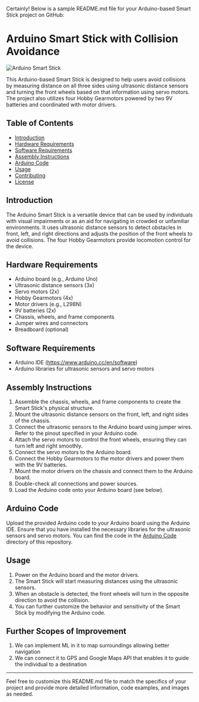 Certainly! Below is a sample README.md file for your Arduino-based Smart Stick project on GitHub:

# Arduino Smart Stick with Collision Avoidance

![Arduino Smart Stick](smart_stick.jpg)

This Arduino-based Smart Stick is designed to help users avoid collisions by measuring distance on all three sides using ultrasonic distance sensors and turning the front wheels based on that information using servo motors. The project also utilizes four Hobby Gearmotors powered by two 9V batteries and coordinated with motor drivers.

## Table of Contents

- [Introduction](#introduction)
- [Hardware Requirements](#hardware-requirements)
- [Software Requirements](#software-requirements)
- [Assembly Instructions](#assembly-instructions)
- [Arduino Code](#arduino-code)
- [Usage](#usage)
- [Contributing](#contributing)
- [License](#license)

## Introduction

The Arduino Smart Stick is a versatile device that can be used by individuals with visual impairments or as an aid for navigating in crowded or unfamiliar environments. It uses ultrasonic distance sensors to detect obstacles in front, left, and right directions and adjusts the position of the front wheels to avoid collisions. The four Hobby Gearmotors provide locomotion control for the device.

## Hardware Requirements

- Arduino board (e.g., Arduino Uno)
- Ultrasonic distance sensors (3x)
- Servo motors (2x)
- Hobby Gearmotors (4x)
- Motor drivers (e.g., L298N)
- 9V batteries (2x)
- Chassis, wheels, and frame components
- Jumper wires and connectors
- Breadboard (optional)

## Software Requirements

- Arduino IDE (https://www.arduino.cc/en/software)
- Arduino libraries for ultrasonic sensors and servo motors

## Assembly Instructions

1. Assemble the chassis, wheels, and frame components to create the Smart Stick's physical structure.
2. Mount the ultrasonic distance sensors on the front, left, and right sides of the chassis.
3. Connect the ultrasonic sensors to the Arduino board using jumper wires. Refer to the pinout specified in your Arduino code.
4. Attach the servo motors to control the front wheels, ensuring they can turn left and right smoothly.
5. Connect the servo motors to the Arduino board.
6. Connect the Hobby Gearmotors to the motor drivers and power them with the 9V batteries.
7. Mount the motor drivers on the chassis and connect them to the Arduino board.
8. Double-check all connections and power sources.
9. Load the Arduino code onto your Arduino board (see below).

## Arduino Code

Upload the provided Arduino code to your Arduino board using the Arduino IDE. Ensure that you have installed the necessary libraries for the ultrasonic sensors and servo motors. You can find the code in the [Arduino Code](Code.ino) directory of this repository.

## Usage

1. Power on the Arduino board and the motor drivers.
2. The Smart Stick will start measuring distances using the ultrasonic sensors.
3. When an obstacle is detected, the front wheels will turn in the opposite direction to avoid the collision.
4. You can further customize the behavior and sensitivity of the Smart Stick by modifying the Arduino code.

## Further Scopes of Improvement
1. We can implement ML in it to map surroundings allowing better navigation
2. We can connect it to GPS and Google Maps API that enables it to guide the individual to a destination


---

Feel free to customize this README.md file to match the specifics of your project and provide more detailed information, code examples, and images as needed.
